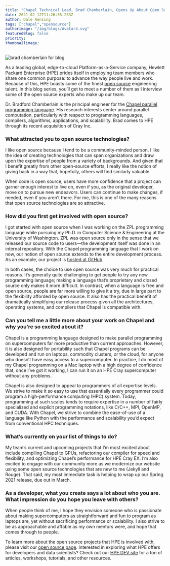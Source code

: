 ```yaml
---
title: "Chapel Technical Lead, Brad Chamberlain, Opens Up About Open Source"
date: 2021-02-12T11:26:55.233Z
author: Dale Rensing 
tags: ["chapel","opensource"]
authorimage: "/img/blogs/Avatar4.svg"
featuredBlog: false
priority:
thumbnailimage:
---
```

![brad chamberlain for blog](https://hpe-developer-portal.s3.amazonaws.com/uploads/media/2020/12/brad-chamberlain-for-blog-1613129198318.jpg)

As a leading global, edge-to-cloud Platform-as-a-Service company, Hewlett Packard Enterprise (HPE) prides itself in employing team members who share one common purpose: to advance the way people live and work. Because of this, HPE boasts some of the finest [open source](https://www.hpe.com/us/en/open-source.html) engineering talent. In this blog series, you’ll get to meet a number of them as I interview some of the open source experts who make up our team.
    
Dr. Bradford Chamberlain is the principal engineer for the [Chapel parallel programming language](https://chapel-lang.org/). His research interests center around parallel computation, particularly with respect to programming languages, compilers, algorithms, applications, and scalability. Brad comes to HPE through its recent acquisition of Cray Inc.

### What attracted you to open source technologies?

I like open source because I tend to be a community-minded person. I like the idea of creating technologies that can span organizations and draw upon the expertise of people from a variety of backgrounds. And given that I benefit greatly from other open-source efforts, I really like the notion of giving back in a way that, hopefully, others will find similarly valuable.
    
When code is open source, users have more confidence that a project can garner enough interest to live on, even if you, as the original developer, move on to pursue new endeavors. Users can continue to make changes, if needed, even if you aren’t there. For me, this is one of the many reasons that open source technologies are so attractive. 

### How did you first get involved with open source?

I got started with open source when I was working on the ZPL programming language while pursuing my Ph.D. in Computer Science & Engineering at the University of Washington. ZPL was open source only in the sense that we released our source code to users—the development itself was done in an internal repository.  With the Chapel programming language that I work on now, our notion of open source extends to the entire development process.  As an example, our project is [hosted at GitHub](https://github.com/chapel-lang/chapel).
    
In both cases, the choice to use open source was very much for practical reasons. It’s generally quite challenging to get people to try any new programming language; making a language that’s proprietary and closed source only makes it more difficult.  In contrast, when a language is free and open source, people are far more willing to give it a try, due in large part to the flexibility afforded by open source.  It also has the practical benefit of dramatically simplifying our release process given all the architectures, operating systems, and compilers that Chapel is compatible with.

### Can you tell me a little more about your work on Chapel and why you’re so excited about it?

Chapel is a programming language designed to make parallel programming on supercomputers far more productive than current approaches.  However, it is also designed for portability such that Chapel programs can be developed and run on laptops, commodity clusters, or the cloud, for anyone who doesn’t have easy access to a supercomputer.  In practice, I do most of my Chapel programming on a Mac laptop with a high degree of confidence that, once I’ve got it working, I can run it on an HPE Cray supercomputer without any problems.
    
Chapel is also designed to appeal to programmers of all expertise levels.  We strive to make it so easy to use that essentially every programmer could program a high-performance computing (HPC) system. Today, programming at such scales tends to require expertise in a number of fairly specialized and explicit programming notations, like C/C++, MPI, OpenMP, and CUDA. With Chapel, we strive to combine the ease-of-use of a language like Python with the performance and scalability you’d expect from conventional HPC techniques.

### What’s currently on your list of things to do? 

My team’s current and upcoming projects that I’m most excited about include compiling Chapel to GPUs, refactoring our compiler for speed and flexibility, and optimizing Chapel’s performance for HPE Cray EX. I’m also excited to engage with our community more as we modernize our website using some open source technologies that are new to me (Jekyll and Rouge).  That said, my most immediate task is helping to wrap up our Spring 2021 release, due out in March.

### As a developer, what you create says a lot about who you are. What impression do you hope you leave with others? 

When people think of me, I hope they envision someone who is passionate about making supercomputers as straightforward and fun to program as laptops are, yet without sacrificing performance or scalability.  I also strive to be as approachable and affable as my own mentors were, and hope that comes through to people.
    
To learn more about the open source projects that HPE is involved with, please visit our [open source page](https://www.hpe.com/us/en/open-source.html). Interested in exploring what HPE offers for developers and data scientists? Check out our [HPE DEV site](https://developer.hpe.com/) for a ton of articles, workshops, tutorials, and other resources.
